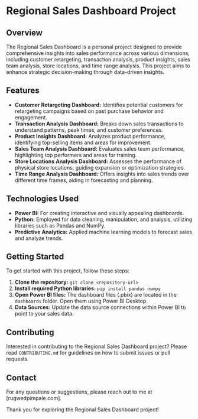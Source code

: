 # Regional Sales Dashboard Project

## Overview
The Regional Sales Dashboard is a personal project designed to provide comprehensive insights into sales performance across various dimensions, including customer retargeting, transaction analysis, product insights, sales team analysis, store locations, and time range analysis. This project aims to enhance strategic decision-making through data-driven insights.

## Features
- **Customer Retargeting Dashboard:** Identifies potential customers for retargeting campaigns based on past purchase behavior and engagement.
- **Transaction Analysis Dashboard:** Breaks down sales transactions to understand patterns, peak times, and customer preferences.
- **Product Insights Dashboard:** Analyzes product performance, identifying top-selling items and areas for improvement.
- **Sales Team Analysis Dashboard:** Evaluates sales team performance, highlighting top performers and areas for training.
- **Store Locations Analysis Dashboard:** Assesses the performance of physical store locations, guiding expansion or optimization strategies.
- **Time Range Analysis Dashboard:** Offers insights into sales trends over different time frames, aiding in forecasting and planning.

## Technologies Used
- **Power BI:** For creating interactive and visually appealing dashboards.
- **Python:** Employed for data cleaning, manipulation, and analysis, utilizing libraries such as Pandas and NumPy.
- **Predictive Analytics:** Applied machine learning models to forecast sales and analyze trends.

## Getting Started
To get started with this project, follow these steps:
1. **Clone the repository:** `git clone <repository-url>`
2. **Install required Python libraries:** `pip install pandas numpy`
3. **Open Power BI files:** The dashboard files (.pbix) are located in the `dashboards` folder. Open them using Power BI Desktop.
4. **Data Sources:** Update the data source connections within Power BI to point to your sales data.

## Contributing
Interested in contributing to the Regional Sales Dashboard project? Please read `CONTRIBUTING.md` for guidelines on how to submit issues or pull requests.

## Contact
For any questions or suggestions, please reach out to me at [rugwedpimpale.com].

Thank you for exploring the Regional Sales Dashboard project!
